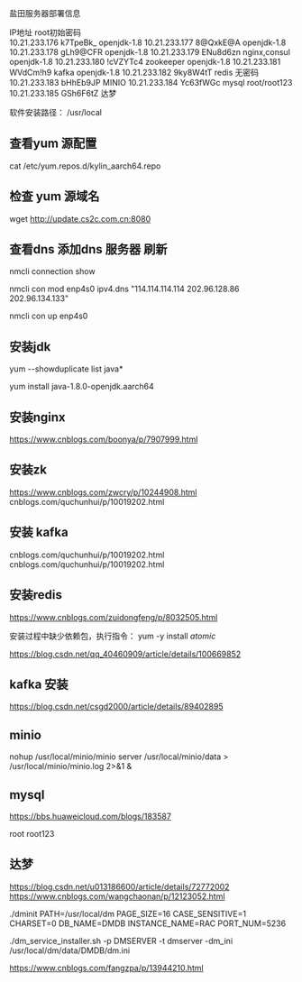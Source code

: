 盐田服务器部署信息

IP地址		root初始密码	
10.21.233.176		k7TpeBk_	openjdk-1.8
10.21.233.177		8@QxkE@A	openjdk-1.8
10.21.233.178		gLh9@CFR	openjdk-1.8
10.21.233.179		ENu8d6zn	nginx,consul openjdk-1.8
10.21.233.180		!cVZYTc4	zookeeper openjdk-1.8
10.21.233.181		WVdCm!h9	kafka openjdk-1.8
10.21.233.182		9ky8W4tT	redis 无密码
10.21.233.183		bHhEb9JP	MINIO 
10.21.233.184		Yc63fWGc	mysql root/root123
10.21.233.185		GSh6F6tZ	达梦

软件安装路径： /usr/local
			
## 查看yum 源配置

cat /etc/yum.repos.d/kylin_aarch64.repo

## 检查 yum 源域名

wget http://update.cs2c.com.cn:8080

## 查看dns 添加dns 服务器 刷新

  nmcli connection show
  
  nmcli con mod enp4s0 ipv4.dns "114.114.114.114 202.96.128.86 202.96.134.133"
  
  nmcli con up enp4s0
  
## 安装jdk

  yum --showduplicate list java*
  
  yum install java-1.8.0-openjdk.aarch64
  
## 安装nginx

https://www.cnblogs.com/boonya/p/7907999.html

## 安装zk

https://www.cnblogs.com/zwcry/p/10244908.html
cnblogs.com/quchunhui/p/10019202.html

## 安装 kafka

cnblogs.com/quchunhui/p/10019202.html
cnblogs.com/quchunhui/p/10019202.html

## 安装redis

https://www.cnblogs.com/zuidongfeng/p/8032505.html

安装过程中缺少依赖包，执行指令：
yum -y install *atomic*

https://blog.csdn.net/qq_40460909/article/details/100669852


## kafka 安装
https://blog.csdn.net/csgd2000/article/details/89402895

## minio 
nohup /usr/local/minio/minio server /usr/local/minio/data > /usr/local/minio/minio.log 2>&1 &


## mysql
https://bbs.huaweicloud.com/blogs/183587

root root123


## 达梦 
https://blog.csdn.net/u013186600/article/details/72772002
https://www.cnblogs.com/wangchaonan/p/12123052.html

./dminit PATH=/usr/local/dm PAGE_SIZE=16 CASE_SENSITIVE=1 CHARSET=0 DB_NAME=DMDB INSTANCE_NAME=RAC PORT_NUM=5236

./dm_service_installer.sh -p DMSERVER  -t dmserver -dm_ini  /usr/local/dm/data/DMDB/dm.ini

https://www.cnblogs.com/fangzpa/p/13944210.html


